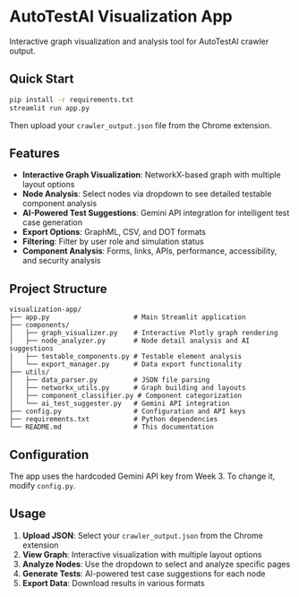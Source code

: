 # AutoTestAI Visualization App

Interactive graph visualization and analysis tool for AutoTestAI crawler output.

## Quick Start

```bash
pip install -r requirements.txt
streamlit run app.py
```

Then upload your `crawler_output.json` file from the Chrome extension.

## Features

- **Interactive Graph Visualization**: NetworkX-based graph with multiple layout options
- **Node Analysis**: Select nodes via dropdown to see detailed testable component analysis
- **AI-Powered Test Suggestions**: Gemini API integration for intelligent test case generation
- **Export Options**: GraphML, CSV, and DOT formats
- **Filtering**: Filter by user role and simulation status
- **Component Analysis**: Forms, links, APIs, performance, accessibility, and security analysis

## Project Structure

```
visualization-app/
├── app.py                     # Main Streamlit application
├── components/
│   ├── graph_visualizer.py    # Interactive Plotly graph rendering
│   ├── node_analyzer.py       # Node detail analysis and AI suggestions
│   ├── testable_components.py # Testable element analysis
│   └── export_manager.py      # Data export functionality
├── utils/
│   ├── data_parser.py         # JSON file parsing
│   ├── networkx_utils.py      # Graph building and layouts
│   ├── component_classifier.py # Component categorization
│   └── ai_test_suggester.py   # Gemini API integration
├── config.py                  # Configuration and API keys
├── requirements.txt           # Python dependencies
└── README.md                  # This documentation
```

## Configuration

The app uses the hardcoded Gemini API key from Week 3. To change it, modify `config.py`.

## Usage

1. **Upload JSON**: Select your `crawler_output.json` from the Chrome extension
2. **View Graph**: Interactive visualization with multiple layout options
3. **Analyze Nodes**: Use the dropdown to select and analyze specific pages
4. **Generate Tests**: AI-powered test case suggestions for each node
5. **Export Data**: Download results in various formats